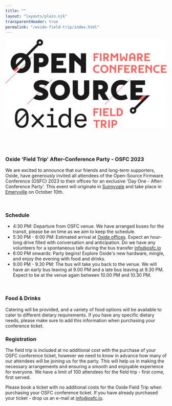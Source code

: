 ```yaml
---
title: ""
layout: "layouts/plain.njk"
transparentHeader: true
permalink: "/oxide-field-trip/index.html"
---
```


![Oxide Field Trip Logo](../assets/images/oxide-field-trip.svg)

&nbsp;

&nbsp;

### Oxide 'Field Trip' After-Conference Party - OSFC 2023

We are excited to announce that our friends and long-term supporters, Oxide,
have generously invited all attendees of the Open-Source Firmware Conference
(OSFC) 2023 to their offices for an exclusive 'Day One - After-Conference Party'.
This event will originate in [Sunnyvale](https://goo.gl/maps/qyNkv7UffMGy5DKf9)
and take place in [Emeryville](https://goo.gl/maps/13akU4kV2jNS1cCV9)
on October 10th.

&nbsp;

### Schedule

- 4:30 PM: Departure from OSFC venue. We have arranged buses for the transit,
  please be on time as we aim to keep the schedule.
- 5:30 PM - 6:00 PM: Estimated arrival at [Oxide offices](https://goo.gl/maps/13akU4kV2jNS1cCV9).
  Expect an hour-long drive filled with conversation and anticipation. Do we have
  any volunteers for a spontaneous talk during the bus transfer [info@osfc.io](mailto:info@osfc.io)
- 6:00 PM onwards: Party begins! Explore Oxide's new hardware, mingle, and enjoy
  the evening with food and drinks.
- 9.00 PM - 9.30 PM: The bus will take you back to the venue. We will have an early
  bus leaving at 9.00 PM and a late bus leaving at 9.30 PM. Expect to be at the venue
  again between 10.00 PM and 10.30 PM.

&nbsp;

### Food & Drinks

Catering will be provided, and a variety of food options will be available to
cater to different dietary requirements. If you have any specific dietary needs,
please make sure to add this information when purchasing your conference ticket.
<br />

### Registration

The field trip is included at no additional cost with the purchase of your
OSFC conference ticket, however we need to know in advance how many of our attendees
will be joining us for the party. This will help us in making the necessary
arrangements and ensuring a smooth and enjoyable experience for everyone. We have a limit of 100 attendees for the field trip - first come, first served.

Please book a ticket with no additional costs for the Oxide Field Trip when purchasing
your OSFC conference ticket. If you have already purchased your ticket - drop us
an e-mail at [info@osfc.io](mailto:info@osfc.io).
